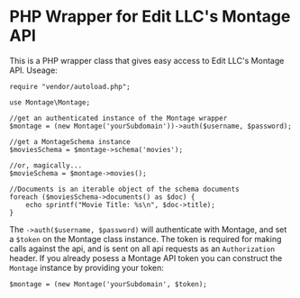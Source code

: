 # PHP Wrapper for Edit LLC's Montage API

This is a PHP wrapper class that gives easy access to Edit LLC's Montage API.  Useage:

```
require "vendor/autoload.php";

use Montage\Montage;

//get an authenticated instance of the Montage wrapper
$montage = (new Montage('yourSubdomain'))->auth($username, $password);

//get a MontageSchema instance 
$moviesSchema = $montage->schema('movies');

//or, magically...
$movieSchema = $montage->movies(); 

//Documents is an iterable object of the schema documents
foreach ($moviesSchema->documents() as $doc) {
    echo sprintf("Movie Title: %s\n", $doc->title);
}
```

The `->auth($username, $password)` will authenticate with Montage, and set a `$token` on the Montage class instance. 
The token is required for making calls against the api, and is sent on all api requests as an `Authorization` header.
If you already posess a Montage API token you can construct the `Montage` instance by providing your token:

```
$montage = (new Montage('yourSubdomain', $token);
```



